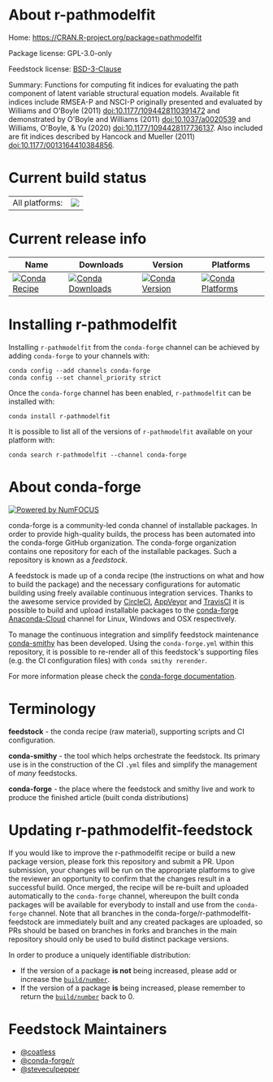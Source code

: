 About r-pathmodelfit
====================

Home: https://CRAN.R-project.org/package=pathmodelfit

Package license: GPL-3.0-only

Feedstock license: [BSD-3-Clause](https://github.com/conda-forge/r-pathmodelfit-feedstock/blob/master/LICENSE.txt)

Summary: Functions for computing fit indices for evaluating the path component of latent variable structural equation models. Available fit indices include RMSEA-P and NSCI-P originally presented and evaluated by Williams and O'Boyle (2011) <doi:10.1177/1094428110391472> and demonstrated by O'Boyle and Williams (2011) <doi:10.1037/a0020539> and Williams, O'Boyle, & Yu (2020) <doi:10.1177/1094428117736137>. Also included are fit indices described by Hancock and Mueller (2011) <doi:10.1177/0013164410384856>.

Current build status
====================


<table><tr><td>All platforms:</td>
    <td>
      <a href="https://dev.azure.com/conda-forge/feedstock-builds/_build/latest?definitionId=11583&branchName=master">
        <img src="https://dev.azure.com/conda-forge/feedstock-builds/_apis/build/status/r-pathmodelfit-feedstock?branchName=master">
      </a>
    </td>
  </tr>
</table>

Current release info
====================

| Name | Downloads | Version | Platforms |
| --- | --- | --- | --- |
| [![Conda Recipe](https://img.shields.io/badge/recipe-r--pathmodelfit-green.svg)](https://anaconda.org/conda-forge/r-pathmodelfit) | [![Conda Downloads](https://img.shields.io/conda/dn/conda-forge/r-pathmodelfit.svg)](https://anaconda.org/conda-forge/r-pathmodelfit) | [![Conda Version](https://img.shields.io/conda/vn/conda-forge/r-pathmodelfit.svg)](https://anaconda.org/conda-forge/r-pathmodelfit) | [![Conda Platforms](https://img.shields.io/conda/pn/conda-forge/r-pathmodelfit.svg)](https://anaconda.org/conda-forge/r-pathmodelfit) |

Installing r-pathmodelfit
=========================

Installing `r-pathmodelfit` from the `conda-forge` channel can be achieved by adding `conda-forge` to your channels with:

```
conda config --add channels conda-forge
conda config --set channel_priority strict
```

Once the `conda-forge` channel has been enabled, `r-pathmodelfit` can be installed with:

```
conda install r-pathmodelfit
```

It is possible to list all of the versions of `r-pathmodelfit` available on your platform with:

```
conda search r-pathmodelfit --channel conda-forge
```


About conda-forge
=================

[![Powered by NumFOCUS](https://img.shields.io/badge/powered%20by-NumFOCUS-orange.svg?style=flat&colorA=E1523D&colorB=007D8A)](http://numfocus.org)

conda-forge is a community-led conda channel of installable packages.
In order to provide high-quality builds, the process has been automated into the
conda-forge GitHub organization. The conda-forge organization contains one repository
for each of the installable packages. Such a repository is known as a *feedstock*.

A feedstock is made up of a conda recipe (the instructions on what and how to build
the package) and the necessary configurations for automatic building using freely
available continuous integration services. Thanks to the awesome service provided by
[CircleCI](https://circleci.com/), [AppVeyor](https://www.appveyor.com/)
and [TravisCI](https://travis-ci.com/) it is possible to build and upload installable
packages to the [conda-forge](https://anaconda.org/conda-forge)
[Anaconda-Cloud](https://anaconda.org/) channel for Linux, Windows and OSX respectively.

To manage the continuous integration and simplify feedstock maintenance
[conda-smithy](https://github.com/conda-forge/conda-smithy) has been developed.
Using the ``conda-forge.yml`` within this repository, it is possible to re-render all of
this feedstock's supporting files (e.g. the CI configuration files) with ``conda smithy rerender``.

For more information please check the [conda-forge documentation](https://conda-forge.org/docs/).

Terminology
===========

**feedstock** - the conda recipe (raw material), supporting scripts and CI configuration.

**conda-smithy** - the tool which helps orchestrate the feedstock.
                   Its primary use is in the construction of the CI ``.yml`` files
                   and simplify the management of *many* feedstocks.

**conda-forge** - the place where the feedstock and smithy live and work to
                  produce the finished article (built conda distributions)


Updating r-pathmodelfit-feedstock
=================================

If you would like to improve the r-pathmodelfit recipe or build a new
package version, please fork this repository and submit a PR. Upon submission,
your changes will be run on the appropriate platforms to give the reviewer an
opportunity to confirm that the changes result in a successful build. Once
merged, the recipe will be re-built and uploaded automatically to the
`conda-forge` channel, whereupon the built conda packages will be available for
everybody to install and use from the `conda-forge` channel.
Note that all branches in the conda-forge/r-pathmodelfit-feedstock are
immediately built and any created packages are uploaded, so PRs should be based
on branches in forks and branches in the main repository should only be used to
build distinct package versions.

In order to produce a uniquely identifiable distribution:
 * If the version of a package **is not** being increased, please add or increase
   the [``build/number``](https://docs.conda.io/projects/conda-build/en/latest/resources/define-metadata.html#build-number-and-string).
 * If the version of a package **is** being increased, please remember to return
   the [``build/number``](https://docs.conda.io/projects/conda-build/en/latest/resources/define-metadata.html#build-number-and-string)
   back to 0.

Feedstock Maintainers
=====================

* [@coatless](https://github.com/coatless/)
* [@conda-forge/r](https://github.com/conda-forge/r/)
* [@steveculpepper](https://github.com/steveculpepper/)

